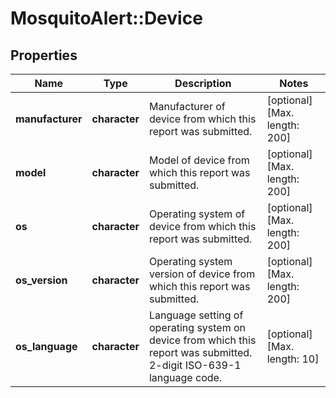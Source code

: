 # MosquitoAlert::Device


## Properties
Name | Type | Description | Notes
------------ | ------------- | ------------- | -------------
**manufacturer** | **character** | Manufacturer of device from which this report was submitted. | [optional] [Max. length: 200] 
**model** | **character** | Model of device from which this report was submitted. | [optional] [Max. length: 200] 
**os** | **character** | Operating system of device from which this report was submitted. | [optional] [Max. length: 200] 
**os_version** | **character** | Operating system version of device from which this report was submitted. | [optional] [Max. length: 200] 
**os_language** | **character** | Language setting of operating system on device from which this report was submitted. 2-digit ISO-639-1 language code. | [optional] [Max. length: 10] 


